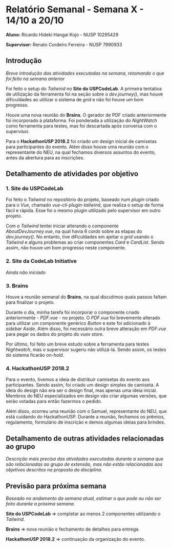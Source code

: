 # Relatório Semanal - Semana X - 14/10 a 20/10

**Aluno:** Ricardo Hideki Hangai Kojo - NUSP 10295429

**Supervisor:** Renato Cordeiro Ferreira - NUSP 7990933

## Introdução

_Breve introdução das atividades executadas na semana, retomando o que foi feito na semana anterior_

Foi feito o setup do _Tailwind_ no **Site do USPCodeLab**. A primeira tentativa de utilização da ferramenta foi na seção sobre o _dev.journey()_, mas houve dificuldades ao utilizar o sistema de _grid_ e não foi houve um bom progresso.

Houve uma nova reunião do **Brains**. O gerador de PDF criado anteriormente foi incorporado à plataforma. Foi ponderada a utilização do _NightWatch_ como ferramenta para testes, mas foi descartada após conversa com o supervisor.

Para o **HackathonUSP 2018.2** foi criado um design inicial de camisetas para participantes do evento. Além disso houve uma reunião com o representante do NEU, na qual fechamos diversos assuntos do evento, antes da abertura para as inscrições.

## Detalhamento de atividades por objetivo

### 1. Site do USPCodeLab

Foi feito o _Tailwind_ no repositório do projeto, baseado num _plugin_ criado para o _Vue_, chamado _vue-cli-plugin-tailwind_, que realiza o setup de forma fácil e rápida. Esse foi o mesmo plugin utilizado pelo supervisor em outro projeto.

Com o _Tailwind_ tentei iniciar alterando o componente _AboutDevJourney.vue_, na qual havia 6 _cards_ sobre as etapas do _dev.journey()_. No entanto, tive dificuldades em ajeitar o _grid_ usando o _Tailwind_ e alguns problemas ao criar componentes _Card_ e _CardList_. Sendo assim, não houve um bom progresso neste componente.

### 2. Site da CodeLab Initiative

_Ainda não iniciado_

### 3. Brains

Houve a reunião semanal do **Brains**, na qual discutimos quais passos faltam para finalizar o projeto.

Durante o dia, minha tarefa foi incorporar o componente criado anteriormente - _PDF.vue_ - no projeto. O _PDF.vue_ foi brevemente alterado para utilizar um componente genérico _Button_ e este foi adicionado à _sidebar Aside_. Além disso, foi necessário outra breve alteração em _PDF.vue_ para pegar os dados do projeto do _vuex store_.

Por último, foi feito um breve estudo sobre a ferramenta para testes _Nightwatch_, mas o supervisor sugeriu não utilizá-la. Sendo assim, os testes do sistema ficarão _on-hold_.

### 4. HackathonUSP 2018.2

Para o evento, tivemos a ideia de distribuir camisetas do evento aos participantes. Sendo assim, foi criado um design simples de camiseta. A ideia do design não era ser o design final, mas apenas uma ideia inicial. Membros do NEU especializados em design vão criar algumas versões, que serão votadas para então fazermos o pedido.

Além disso, ocorreu uma reunião com o Samuel, representante do NEU, que está cuidando do HackathonUSP. Durante a reunião, fechamos os prêmios, regulamento, formulário de inscrição e demos algumas ideias para brindes.

## Detalhamento de outras atividades relacionadas ao grupo

_Descrição mais precisa das atividades executadas durante a semana que são relacionadas ao grupo de extensão, mas não estão relacionadas aos objetivos descritos na proposta da disciplina._

## Previsão para próxima semana

_Baseado no andamento da semana atual, estimar o que pode ou não ser feito durante a próxima semana._

**Site do USPCodeLab** => completar ao menos 2 componentes utilizando o _Tailwind_.

**Brains** => nova reunião e fechamento de detalhes para entrega.

**HackathonUSP 2018.2** => continuação da organização do evento.

